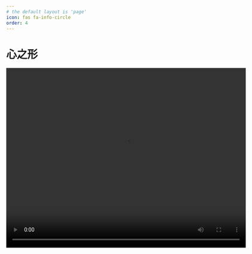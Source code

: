 ```yaml
---
# the default layout is 'page'
icon: fas fa-info-circle
order: 4
---
```


# 心之形

<video class="md-video" width="640" height="480" controls>
  <source poster="fcLNPl5AR0A87kzlZ9WK.jpg" src="https://www.youtube.com/watch?v=UWUns5kNI5U" type="video/mp4">
</video>



